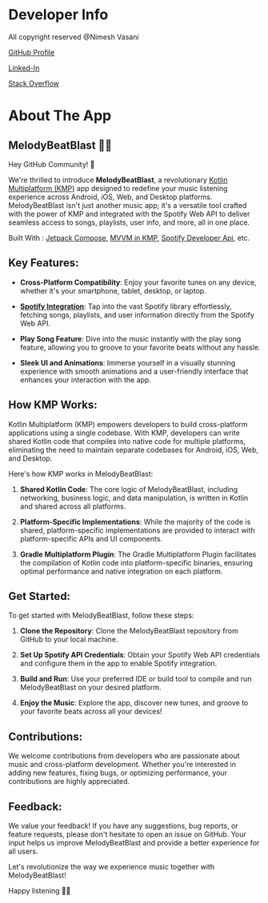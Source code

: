 # Developer Info

All copyright reserved @Nimesh Vasani 

[GitHub Profile](https://github.com/NimeshVasani)

[Linked-In](https://www.linkedin.com/in/nimesh-vasani-99b642154/)

[Stack Overflow](https://stackoverflow.com/users/16579306/nimesh-vasani)

# About The App

## MelodyBeatBlast 🎵🚀

Hey GitHub Community! 👋

We're thrilled to introduce **MelodyBeatBlast**, a revolutionary [Kotlin Multiplatform (KMP)](https://kotlinlang.org/docs/multiplatform.html) app designed to redefine your music listening experience across Android, iOS, Web, and Desktop platforms. MelodyBeatBlast isn't just another music app; it's a versatile tool crafted with the power of KMP and integrated with the Spotify Web API to deliver seamless access to songs, playlists, user info, and more, all in one place.

Built With : [Jetpack Compose](https://developer.android.com/develop/ui/compose), [MVVM in KMP](https://www.jetbrains.com/kotlin-multiplatform/#:~:text=Kotlin%20Multiplatform%20is%20a%20technology,Windows%2C%20Linux%2C%20and%20others.), [Spotify Developer Api](https://developer.spotify.com), etc.

## Key Features:

- **Cross-Platform Compatibility**: Enjoy your favorite tunes on any device, whether it's your smartphone, tablet, desktop, or laptop.
  
- **[Spotify Integration](https://developer.spotify.com)**: Tap into the vast Spotify library effortlessly, fetching songs, playlists, and user information directly from the Spotify Web API.
  
- **Play Song Feature**: Dive into the music instantly with the play song feature, allowing you to groove to your favorite beats without any hassle.
  
- **Sleek UI and Animations**: Immerse yourself in a visually stunning experience with smooth animations and a user-friendly interface that enhances your interaction with the app.

## How KMP Works:

Kotlin Multiplatform (KMP) empowers developers to build cross-platform applications using a single codebase. With KMP, developers can write shared Kotlin code that compiles into native code for multiple platforms, eliminating the need to maintain separate codebases for Android, iOS, Web, and Desktop.

Here's how KMP works in MelodyBeatBlast:

1. **Shared Kotlin Code**: The core logic of MelodyBeatBlast, including networking, business logic, and data manipulation, is written in Kotlin and shared across all platforms.
   
2. **Platform-Specific Implementations**: While the majority of the code is shared, platform-specific implementations are provided to interact with platform-specific APIs and UI components.
   
3. **Gradle Multiplatform Plugin**: The Gradle Multiplatform Plugin facilitates the compilation of Kotlin code into platform-specific binaries, ensuring optimal performance and native integration on each platform.

## Get Started:

To get started with MelodyBeatBlast, follow these steps:

1. **Clone the Repository**: Clone the MelodyBeatBlast repository from GitHub to your local machine.

2. **Set Up Spotify API Credentials**: Obtain your Spotify Web API credentials and configure them in the app to enable Spotify integration.

3. **Build and Run**: Use your preferred IDE or build tool to compile and run MelodyBeatBlast on your desired platform.

4. **Enjoy the Music**: Explore the app, discover new tunes, and groove to your favorite beats across all your devices!

## Contributions:

We welcome contributions from developers who are passionate about music and cross-platform development. Whether you're interested in adding new features, fixing bugs, or optimizing performance, your contributions are highly appreciated.

## Feedback:

We value your feedback! If you have any suggestions, bug reports, or feature requests, please don't hesitate to open an issue on GitHub. Your input helps us improve MelodyBeatBlast and provide a better experience for all users.

Let's revolutionize the way we experience music together with MelodyBeatBlast!

Happy listening 🎵🚀
